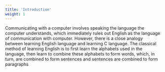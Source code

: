 ```yaml
---
title: 'Introduction'
weight: 1
---
```


Communicating with a computer involves speaking the language the
computer understands, which immediately rules out English as the
language of communication with computer. However, there is a close
analogy between learning English language and learning C language. The
classical method of learning English is to first learn the alphabets used in
the language, then learn to combine these alphabets to form words,
which, in turn, are combined to form sentences and sentences are
combined to form paragraphs